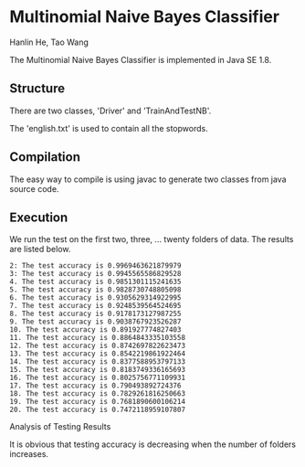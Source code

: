 Multinomial Naive Bayes Classifier
==================================

Hanlin He, Tao Wang

The Multinomial Naive Bayes Classifier is implemented in Java SE 1.8.

## Structure

There are two classes, 'Driver' and 'TrainAndTestNB'.

The 'english.txt' is used to contain all the stopwords.

## Compilation

The easy way to compile is using javac to generate two classes from java source code.
	
## Execution

We run the test on the first two, three, ... twenty folders of data. The results are listed below.
	
	2: The test accuracy is 0.9969463621879979
	3: The test accuracy is 0.9945565586829528
	4. The test accuracy is 0.9851301115241635
	5. The test accuracy is 0.9828730748805098
	6. The test accuracy is 0.9305629314922995
	7. The test accuracy is 0.9248539564524695
	8. The test accuracy is 0.9178173127987255
	9. The test accuracy is 0.9038767923526287
	10. The test accuracy is 0.891927774827403
	11. The test accuracy is 0.8864843335103558
	12. The test accuracy is 0.8742697822623473
	13. The test accuracy is 0.8542219861922464
	14. The test accuracy is 0.8377588953797133
	15. The test accuracy is 0.8183749336165693
	16. The test accuracy is 0.8025756771109931
	17. The test accuracy is 0.790493892724376
	18. The test accuracy is 0.7829261816250663
	19. The test accuracy is 0.7681890600106214
	20. The test accuracy is 0.7472118959107807
	
Analysis of Testing Results

It is obvious that testing accuracy is decreasing when the number of folders increases.
